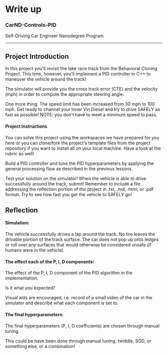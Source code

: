# Write up
### CarND-Controls-PID
Self-Driving Car Engineer Nanodegree Program

---
## Project Introduction
In this project you'll revisit the lake race track from the Behavioral Cloning Project. This time, however, you'll implement a PID controller in C++ to maneuver the vehicle around the track!

The simulator will provide you the cross track error (CTE) and the velocity (mph) in order to compute the appropriate steering angle.

One more thing. The speed limit has been increased from 30 mph to 100 mph. Get ready to channel your inner Vin Diesel and try to drive SAFELY as fast as possible! NOTE: you don't have to meet a minimum speed to pass.


#### Project Instructions
You can solve this project using the workspaces we have prepared for you here or you can clone/fork the project's template files from the project repository if you want to install all on your local machine. Have a look at the rubric as well!

Build a PID controller and tune the PID hyperparameters by applying the general processing flow as described in the previous lessons.

Test your solution on the simulator!
When the vehicle is able to drive successfully around the track, submit! Remember to include a file addressing the reflection portion of the project in .txt, .md, .html, or .pdf format.
Try to see how fast you get the vehicle to SAFELY go!

## Reflection
#### Simulation: 

The vehicle successfully drives a lap around the track. No tire leaves the drivable portion of the track surface. The car does not pop up onto ledges or roll over any surfaces that would otherwise be considered unsafe (if humans were in the vehicle).


#### The effect each of the P, I, D components: 
The effect of the P, I, D component of the PID algorithm in the implementation. 

Is it what you expected?

Visual aids are encouraged, i.e. record of a small video of the car in the simulator and describe what each component is set to.

#### The final hyperparameters: 
The final hyperparameters (P, I, D coefficients) are chosen through manual tuning. 

This could be have been done through manual tuning, twiddle, SGD, or something else, or a combination!












